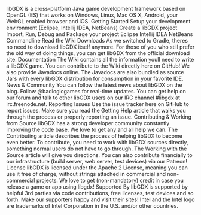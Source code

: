 libGDX is a cross-platform Java game development framework based on OpenGL (ES) that works on Windows, Linux, Mac OS X, Android, your WebGL enabled browser and iOS. Getting Started Setup your development environment (Eclipse, Intellij IDEA, NetBeans) Create a libGDX project Import, Run, Debug and Package your project Eclipse Intellij IDEA NetBeans Commandline Read the Wiki Downloads As we switched to Gradle, theres no need to download libGDX itself anymore. For those of you who still prefer the old way of doing things, you can get libGDX from the official download site. Documentation The Wiki contains all the information youll need to write a libGDX game. You can contribute to the Wiki directly here on GitHub! We also provide Javadocs online. The Javadocs are also bundled as source Jars with every libGDX distribution for consumption in your favorite IDE. News & Community You can follow the latest news about libGDX on the blog. Follow @badlogicgames for real-time updates. You can get help on our forum and talk to other libGDX users on our IRC channel #libgdx at irc.freenode.net. Reporting Issues Use the issue tracker here on GitHub to report issues. Make sure you read the Getting Help article that walks you through the process or properly reporting an issue. Contributing & Working from Source libGDX has a strong developer community constantly improving the code base. We love to get any and all help we can. The Contributing article describes the process of helping libGDX to become even better. To contribute, you need to work with libGDX sources directly, something normal users do not have to go through. The Working with the Source article will give you directions. You can also contribute financially to our infrastructure (build server, web server, test devices) via our Patreon! License libGDX is licensed under the Apache 2 License, meaning you can use it free of charge, without strings attached in commercial and non-commercial projects. We love to get (non-mandatory) credit in case you release a game or app using libgdx! Supported By libGDX is supported by helpful 3rd parties via code contributions, free licenses, test devices and so forth. Make our supporters happy and visit their sites! Intel and the Intel logo are trademarks of Intel Corporation in the U.S. and/or other countries.